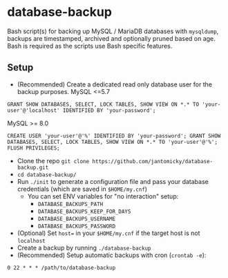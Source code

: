 # database-backup

Bash script(s) for backing up MySQL / MariaDB databases with `mysqldump`, backups are timestamped, archived and optionally pruned based on age. Bash is required as the scripts use Bash specific features.

## Setup

- (Recommended) Create a dedicated read only database user for the backup purposes.
MySQL <=5.7
```
GRANT SHOW DATABASES, SELECT, LOCK TABLES, SHOW VIEW ON *.* TO 'your-user'@'localhost' IDENTIFIED BY 'your-password';
```
MySQL >= 8.0
```
CREATE USER 'your-user'@'%' IDENTIFIED BY 'your-password'; GRANT SHOW DATABASES, SELECT, LOCK TABLES, SHOW VIEW ON *.* TO 'your-user'@'%'; FLUSH PRIVILEGES;
```

- Clone the repo `git clone https://github.com/jantomicky/database-backup.git`
- `cd database-backup/`
- Run `./init` to generate a configuration file and pass your database credentials (which are saved in `$HOME/my.cnf`)
  - You can set ENV variables for "no interaction" setup:
    - `DATABASE_BACKUPS_PATH`
    - `DATABASE_BACKUPS_KEEP_FOR_DAYS`
    - `DATABASE_BACKUPS_USERNAME`
    - `DATABASE_BACKUPS_PASSWORD`
- (Optional) Set `host=` in your `$HOME/my.cnf` if the target host is not `localhost`
- Create a backup by running `./database-backup`
- (Recommended) Setup automatic backups with cron (`crontab -e`):
```
0 22 * * * /path/to/database-backup
```

